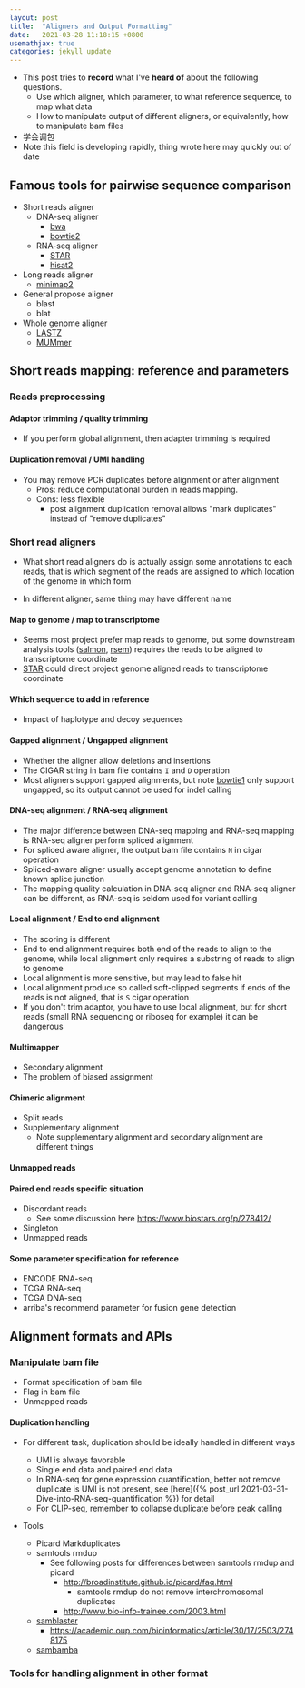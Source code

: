 ```yaml
---
layout: post
title:  "Aligners and Output Formatting"
date:   2021-03-28 11:18:15 +0800
usemathjax: true
categories: jekyll update
---
```


- This post tries to **record** what I've **heard of** about the following questions. 
  - Use which aligner, which parameter, to what reference sequence, to map what data
  - How to manipulate output of different aligners, or equivalently, how to manipulate bam files
- 学会调包
- Note this field is developing rapidly, thing wrote here may quickly out of date


## Famous tools for pairwise sequence comparison
- Short reads aligner
  - DNA-seq aligner
    - [bwa](http://bio-bwa.sourceforge.net/)
    - [bowtie2](http://bowtie-bio.sourceforge.net/bowtie2/index.shtml)
  - RNA-seq aligner
    - [STAR](https://github.com/alexdobin/STAR)
    - [hisat2](http://daehwankimlab.github.io/hisat2/)
- Long reads aligner
  - [minimap2](https://lh3.github.io/minimap2/minimap2.html)
- General propose aligner
  - blast
  - blat
- Whole genome aligner
  - [LASTZ](http://www.bx.psu.edu/~rsharris/lastz/)
  - [MUMmer](http://mummer.sourceforge.net/)



## Short reads mapping: reference and parameters

### Reads preprocessing
#### Adaptor trimming / quality trimming
- If you perform global alignment, then adapter trimming is required
#### Duplication removal / UMI handling
- You may remove PCR duplicates before alignment or after alignment
  - Pros: reduce computational burden in reads mapping.
  - Cons: less flexible
    - post alignment duplication removal allows "mark duplicates" instead of "remove duplicates"

### Short read aligners

- What short read aligners do is actually assign some annotations to each reads, that is which segment of the reads are assigned to which location of the genome in which form

- In different aligner, same thing may have different name


#### **Map to genome / map to transcriptome**
- Seems most project prefer map reads to genome, but some downstream analysis tools ([salmon](https://combine-lab.github.io/salmon/), [rsem](https://deweylab.github.io/RSEM/)) requires the reads to be aligned to transcriptome coordinate
- [STAR](https://github.com/alexdobin/STAR) could direct project genome aligned reads to transcriptome coordinate
  
#### **Which sequence to add in reference**
- Impact of haplotype and decoy sequences


#### **Gapped alignment / Ungapped alignment**

- Whether the aligner allow deletions and insertions 
- The CIGAR string in bam file contains `I` and `D` operation 
- Most aligners support gapped alignments, but note [bowtie1](http://bowtie-bio.sourceforge.net/manual.html) only support ungapped, so its output cannot be used for indel calling 

  
#### **DNA-seq alignment / RNA-seq alignment**

- The major difference between DNA-seq mapping and RNA-seq mapping is RNA-seq aligner perform spliced alignment
- For spliced aware aligner, the output bam file contains `N` in cigar operation
- Spliced-aware aligner usually accept genome annotation to define known splice junction
- The mapping quality calculation in DNA-seq aligner and RNA-seq aligner can be different, as RNA-seq is seldom used for variant calling

  

#### **Local alignment / End to end alignment**
- The scoring is different
- End to end alignment requires both end of the reads to align to the genome, while local alignment only requires a substring of reads to align to genome
- Local alignment is more sensitive, but may lead to false hit
- Local alignment produce so called soft-clipped segments if ends of the reads is not aligned, that is `S` cigar operation
- If you don't trim adaptor, you have to use local alignment, but for short reads (small RNA sequencing or riboseq for example) it can be dangerous
  
  
#### **Multimapper**
- Secondary alignment
- The problem of biased assignment
  
#### **Chimeric alignment**
- Split reads
- Supplementary alignment
  - Note supplementary alignment and secondary alignment are different things

#### **Unmapped reads**

#### **Paired end reads specific situation**
- Discordant reads
  - See some discussion here <https://www.biostars.org/p/278412/>
- Singleton
- Unmapped reads



#### Some parameter specification for reference

- ENCODE RNA-seq
- TCGA RNA-seq
- TCGA DNA-seq
- arriba's recommend parameter for fusion gene detection

## Alignment formats and APIs

### Manipulate bam file
- Format specification of bam file
- Flag in bam file
- Unmapped reads

#### Duplication handling

- For different task, duplication should be ideally handled in different ways
  - UMI is always favorable
  - Single end data and paired end data
  - In RNA-seq for gene expression quantification, better not remove duplicate is UMI is not present, see [here]({% post_url 2021-03-31-Dive-into-RNA-seq-quantification %}) for detail
  - For CLIP-seq, remember to collapse duplicate before peak calling

- Tools
  - Picard Markduplicates
  - samtools rmdup
    - See following posts for differences between samtools rmdup and picard
      - http://broadinstitute.github.io/picard/faq.html
        - samtools rmdup do not remove interchromosomal duplicates
      - http://www.bio-info-trainee.com/2003.html
  - [samblaster](https://github.com/GregoryFaust/samblaster)
    - https://academic.oup.com/bioinformatics/article/30/17/2503/2748175
  - [sambamba](https://lomereiter.github.io/sambamba/index.html)


### Tools for handling alignment in other format



